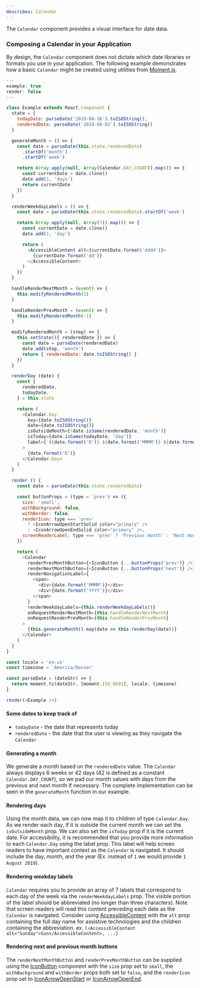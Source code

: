 ```yaml
---
describes: Calendar
---
```


The `Calendar` component provides a visual interface for date data.

### Composing a Calendar in your Application
By design, the `Calendar` component does not dictate which date libraries or
formats you use in your application. The following example demonstrates how a
basic `Calendar` might be created using utilities from
[Moment.js](https://momentjs.com/docs/#/parsing/).

```javascript
---
example: true
render: false
---

class Example extends React.Component {
  state = {
    todayDate: parseDate('2019-08-16').toISOString(),
    renderedDate: parseDate('2019-08-02').toISOString()
  }

  generateMonth = () => {
    const date = parseDate(this.state.renderedDate)
      .startOf('month')
      .startOf('week')

    return Array.apply(null, Array(Calendar.DAY_COUNT)).map(() => {
      const currentDate = date.clone()
      date.add(1, 'days')
      return currentDate
    })
  }

  renderWeekdayLabels = () => {
    const date = parseDate(this.state.renderedDate).startOf('week')

    return Array.apply(null, Array(7)).map(() => {
      const currentDate = date.clone()
      date.add(1, 'day')

      return (
        <AccessibleContent alt={currentDate.format('dddd')}>
          {currentDate.format('dd')}
        </AccessibleContent>
      )
    })
  }

  handleRenderNextMonth = (event) => {
    this.modifyRenderedMonth(1)
  }

  handleRenderPrevMonth = (event) => {
    this.modifyRenderedMonth(-1)
  }

  modifyRenderedMonth = (step) => {
    this.setState(({ renderedDate }) => {
      const date = parseDate(renderedDate)
      date.add(step, 'month')
      return { renderedDate: date.toISOString() }
    })
  }

  renderDay (date) {
    const {
      renderedDate,
      todayDate,
    } = this.state

    return (
      <Calendar.Day
        key={date.toISOString()}
        date={date.toISOString()}
        isOutsideMonth={!date.isSame(renderedDate, 'month')}
        isToday={date.isSame(todayDate, 'day')}
        label={`${date.format('D')} ${date.format('MMMM')} ${date.format('YYYY')}`}
      >
        {date.format('D')}
      </Calendar.Day>
    )
  }

  render () {
    const date = parseDate(this.state.renderedDate)

    const buttonProps = (type = 'prev') => ({
      size: 'small',
      withBackground: false,
      withBorder: false,
      renderIcon: type === 'prev'
        ? <IconArrowOpenStartSolid color="primary" />
        : <IconArrowOpenEndSolid color="primary" />,
      screenReaderLabel: type === 'prev' ? 'Previous month' : 'Next month'
    })

    return (
      <Calendar
        renderPrevMonthButton={<IconButton {...buttonProps('prev')} />}
        renderNextMonthButton={<IconButton {...buttonProps('next')} />}
        renderNavigationLabel={
          <span>
            <div>{date.format('MMMM')}</div>
            <div>{date.format('YYYY')}</div>
          </span>
        }
        renderWeekdayLabels={this.renderWeekdayLabels()}
        onRequestRenderNextMonth={this.handleRenderNextMonth}
        onRequestRenderPrevMonth={this.handleRenderPrevMonth}
      >
        {this.generateMonth().map(date => this.renderDay(date))}
      </Calendar>
    )
  }
}

const locale = 'en-us'
const timezone = 'America/Denver'

const parseDate = (dateStr) => {
  return moment.tz(dateStr, [moment.ISO_8601], locale, timezone)
}

render(<Example />)
```

#### Some dates to keep track of
* `todayDate` - the date that represents today
* `renderedDate` - the date that the user is viewing as they navigate the `Calendar`

#### Generating a month
We generate a month based on the `renderedDate` value. The `Calendar` always
displays 6 weeks or 42 days (42 is defined as a constant `Calendar.DAY_COUNT`),
so we pad our month values with days from the previous and next month if
necessary. The complete implementation can be seen in the `generateMonth` function
in our example.

#### Rendering days
Using the month data, we can now map it to children of type `Calendar.Day`.
As we render each day, if it is outside the current month we can set the
`isOutsideMonth` prop. We can also set the `isToday` prop if it is the current
date. For accessibility, it is recommended that you provide more information to
each `Calendar.Day` using the label prop. This label will help screen readers to
have important context as the `Calendar` is navigated. It should include the day,
month, and the year (Ex. instead of `1` we would provide `1 August 2019`).

#### Rendering weekday labels
`Calendar` requires you to provide an array of 7 labels that correspond to each
day of the week via the `renderWeekdayLabels` prop. The visible portion of the
label should be abbreviated (no longer than three characters). Note that screen
readers will read this content preceding each date as the `Calendar` is navigated.
Consider using [AccessibleContent](#AccessibleContent) with the `alt` prop
containing the full day name for assistive technologies and the children containing
the abbreviation. ex. `[<AccessibleContent alt="Sunday">Sun</AccessibleContent>, ...]`

#### Rendering next and previous month buttons
The `renderNextMonthButton` and `renderPrevMonthButton` can be supplied using the
[IconButton](#IconButton) component with the `size` prop set to
`small`, the `withBackground` and `withBorder` props both set to `false`, and the `renderIcon` prop set to [IconArrowOpenStart](#iconography) or
[IconArrowOpenEnd](#iconography).
